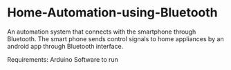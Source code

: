 # Home-Automation-using-Bluetooth
An automation system that connects with the smartphone through Bluetooth. The smart phone sends control signals to home appliances by an android app through Bluetooth interface.

Requirements:
 Arduino Software to run
